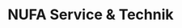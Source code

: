 ---
title: "NUFA Service & Technik"
url: /heikendorf/nufa-service-und-technik/
shop: Autowerkstatt
---